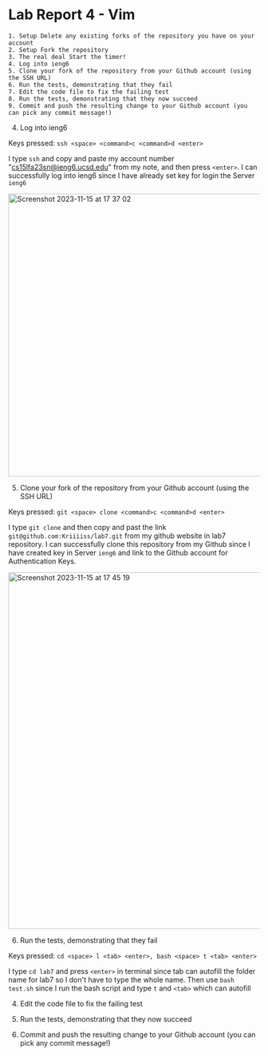 # Lab Report 4 - Vim

```
1. Setup Delete any existing forks of the repository you have on your account
2. Setup Fork the repository
3. The real deal Start the timer!
4. Log into ieng6
5. Clone your fork of the repository from your Github account (using the SSH URL)
6. Run the tests, demonstrating that they fail
7. Edit the code file to fix the failing test
8. Run the tests, demonstrating that they now succeed
9. Commit and push the resulting change to your Github account (you can pick any commit message!)
```


4. Log into ieng6

Keys pressed: `ssh <space> <command>c <command>d <enter>` 

I type `ssh` and copy and paste my account number "cs15lfa23sn@ieng6.ucsd.edu" from my note, and then press `<enter>`. I can successfully log into ieng6 since I have already set key for login the Server `ieng6`

<img width="567" alt="Screenshot 2023-11-15 at 17 37 02" src="https://github.com/Kriiiiss/cse15l-lab-reports/assets/147010005/9b974c4c-e32a-43b9-8a72-dc33b14a9dcc">

   
5. Clone your fork of the repository from your Github account (using the SSH URL)

Keys pressed: `git <space> clone <command>c <command>d <enter>`

I type `git clone` and then copy and past the link `git@github.com:Kriiiiss/lab7.git` from my github website in lab7 repository. I can successfully clone this repository from my Github since I have created key in Server `ieng6` and link to the Github account for Authentication Keys. 

<img width="715" alt="Screenshot 2023-11-15 at 17 45 19" src="https://github.com/Kriiiiss/cse15l-lab-reports/assets/147010005/87092fb6-4783-4b48-b0ef-048fcce1602f">

   
6. Run the tests, demonstrating that they fail

Keys pressed: `cd <space> l <tab> <enter>, bash <space> t <tab> <enter>`

I type `cd lab7` and press `<enter>` in terminal since tab can autofill the folder name for lab7 so I don't have to type the whole name. Then use `bash test.sh` since I run the bash script and type `t` and `<tab>` which can autofill 




   
4. Edit the code file to fix the failing test


   
5. Run the tests, demonstrating that they now succeed


    
6. Commit and push the resulting change to your Github account (you can pick any commit message!)


    
